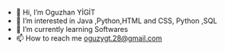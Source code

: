 - 👋 Hi, I’m Oguzhan YİGİT
- 👀 I’m interested in Java ,Python,HTML and CSS, Python ,SQL 
- 📖 I’m currently learning Softwares
- 📫 How to reach me oguzygt.28@gmail.com

<!---
Ogzygt28/Ogzygt28 is a ✨ special ✨ repository because its `README.md` (this file) appears on your GitHub profile.
You can click the Preview link to take a look at your changes.
--->
